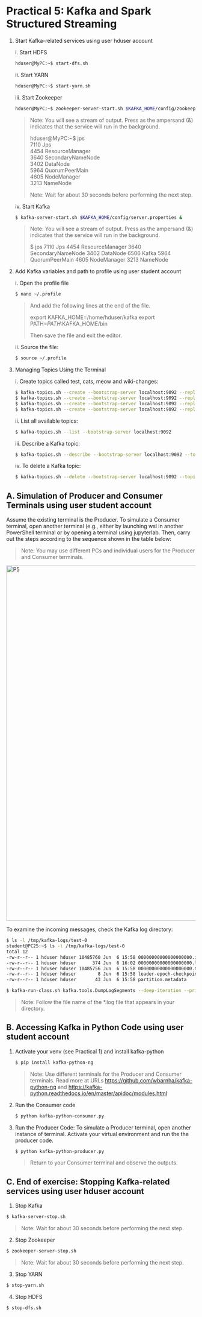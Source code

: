 # Practical 5: Kafka and Spark Structured Streaming

1. Start Kafka-related services using user hduser account

   i. Start HDFS
      ~~~bash
      hduser@MyPC:~$ start-dfs.sh
      ~~~

   ii. Start YARN
      ~~~~bash
      hduser@MyPC:~$ start-yarn.sh
      ~~~~

   iii. Start Zookeeper
      ~~~bash
      hduser@MyPC:~$ zookeeper-server-start.sh $KAFKA_HOME/config/zookeeper.properties &
      ~~~
      > Note: You will see a stream of output. Press <enter> as the ampersand (&) indicates that the service will run in the background.
      > 
      > hduser@MyPC:~$ jps \
      > 7110 Jps \
      > 4454 ResourceManager \
      > 3640 SecondaryNameNode \
      > 3402 DataNode \
      > 5964 QuorumPeerMain \
      > 4605 NodeManager \
      > 3213 NameNode 
      > 
      > Note: Wait for about 30 seconds before performing the next step.

   iv. Start Kafka

      ~~~bash
      $ kafka-server-start.sh $KAFKA_HOME/config/server.properties &
      ~~~
      > Note: You will see a stream of output. Press <enter> as the ampersand (&) indicates that the service will run in the background.
      >
      > $ jps
      > 7110 Jps
      > 4454 ResourceManager
      > 3640 SecondaryNameNode
      > 3402 DataNode
      > 6506 Kafka
      > 5964 QuorumPeerMain
      > 4605 NodeManager
      > 3213 NameNode  


2. Add Kafka variables and path to profile using user student account

   i. Open the profile file
      ~~~bash
      $ nano ~/.profile
      ~~~
      > And add the following lines at the end of the file.
      > 
      > export KAFKA_HOME=/home/hduser/kafka
      > export PATH=$PATH:$KAFKA_HOME/bin
      > 
      > Then save the file and exit the editor.

    ii. Source the file:
      ~~~bash
      $ source ~/.profile
      ~~~
      
3. Managing Topics Using the Terminal

   i. Create topics called test, cats, meow and wiki-changes:
      ~~~bash
      $ kafka-topics.sh --create --bootstrap-server localhost:9092 --replication-factor 1 --partitions 1 --topic test
      $ kafka-topics.sh --create --bootstrap-server localhost:9092 --replication-factor 1 --partitions 1 --topic cats
      $ kafka-topics.sh --create --bootstrap-server localhost:9092 --replication-factor 1 --partitions 1 --topic meow
      $ kafka-topics.sh --create --bootstrap-server localhost:9092 --replication-factor 1 --partitions 1 --topic wiki-changes
      ~~~
      
   ii. List all available topics:
      ~~~bash
      $ kafka-topics.sh --list --bootstrap-server localhost:9092
      ~~~
      
   iii. Describe a Kafka topic:
      ~~~bash
      $ kafka-topics.sh --describe --bootstrap-server localhost:9092 --topic test
      ~~~
      
   iv. To delete a Kafka topic:
      ~~~bash
      $ kafka-topics.sh --delete --bootstrap-server localhost:9092 --topic test
      ~~~



## A. Simulation of Producer and Consumer Terminals using user student account
Assume the existing terminal is the Producer. To simulate a Consumer terminal, open another terminal (e.g., either by launching wsl in another PowerShell terminal or by opening a terminal using jupyterlab. Then, carry out the steps according to the sequence shown in the table below:
> Note: You may use different PCs and individual users for the Producer and Consumer terminals.

<img width="943" alt="P5" src="https://github.com/user-attachments/assets/94e95cdf-ca6c-4779-98bd-7c4fe7d4e7ba">

To examine the incoming messages, check the Kafka log directory:
~~~bash
$ ls -l /tmp/kafka-logs/test-0
student@PC25:~$ ls -l /tmp/kafka-logs/test-0
total 12
-rw-r--r-- 1 hduser hduser 10485760 Jun  6 15:58 00000000000000000000.index
-rw-r--r-- 1 hduser hduser      374 Jun  6 16:02 00000000000000000000.log
-rw-r--r-- 1 hduser hduser 10485756 Jun  6 15:58 00000000000000000000.timeindex
-rw-r--r-- 1 hduser hduser        8 Jun  6 15:58 leader-epoch-checkpoint
-rw-r--r-- 1 hduser hduser       43 Jun  6 15:58 partition.metadata

$ kafka-run-class.sh kafka.tools.DumpLogSegments --deep-iteration --print-data-log --files /tmp/kafka-logs/test-0/00000000000000000000.log
~~~
> Note: Follow the file name of the *.log file that appears in your directory.



## B. Accessing Kafka in Python Code using user student account

1. Activate your venv (see Practical 1) and install kafka-python
   ~~~bash
   $ pip install kafka-python-ng
   ~~~
   > Note: Use different terminals for the Producer and Consumer terminals.
   > Read more at URLs https://github.com/wbarnha/kafka-python-ng and https://kafka-python.readthedocs.io/en/master/apidoc/modules.html

2. Run the Consumer code
   ~~~bash
   $ python kafka-python-consumer.py
   ~~~
   
3. Run the Producer Code: To simulate a Producer terminal, open another instance of terminal. Activate your virtual environment and run the the producer code.
   ~~~bash
   $ python kafka-python-producer.py
   ~~~
   > Return to your Consumer terminal and observe the outputs.


## C. End of exercise: Stopping Kafka-related services using user hduser account

1. Stop Kafka
~~~bash
$ kafka-server-stop.sh
~~~
> Note: Wait for about 30 seconds before performing the next step.


2. Stop Zookeeper
~~~bash
$ zookeeper-server-stop.sh
~~~
> Note: Wait for about 30 seconds before performing the next step.


3. Stop YARN
~~~bash
$ stop-yarn.sh
~~~

4. Stop HDFS
~~~bash
$ stop-dfs.sh
~~~
